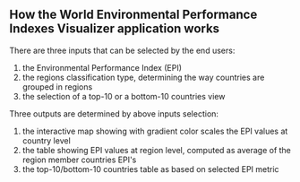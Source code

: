 ## How the World Environmental Performance Indexes Visualizer application works

There are three inputs that can be selected by the end users:

1. the Environmental Performance Index (EPI)
2. the regions classification type, determining the way countries are grouped in regions
3. the selection of a top-10 or a bottom-10 countries view

Three outputs are determined by above inputs selection:

1. the interactive map showing with gradient color scales the EPI values at country level
2. the table showing EPI values at region level, computed as average of the region member countries EPI's
3. the top-10/bottom-10 countries table as based on selected EPI metric
